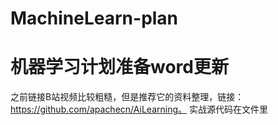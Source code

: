 # MachineLearn-plan
# 机器学习计划准备word更新
  之前链接B站视频比较粗糙，但是推荐它的资料整理，链接：https://github.com/apachecn/AiLearning。
  实战源代码在文件里
